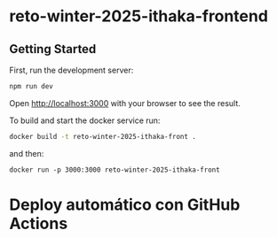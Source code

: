 # reto-winter-2025-ithaka-frontend

## Getting Started

First, run the development server:

```bash
npm run dev
```

Open [http://localhost:3000](http://localhost:3000) with your browser to see the result.

To build and start the docker service run:  

```bash
docker build -t reto-winter-2025-ithaka-front .
```  
and then:  
```
docker run -p 3000:3000 reto-winter-2025-ithaka-front
```
# Deploy automático con GitHub Actions
